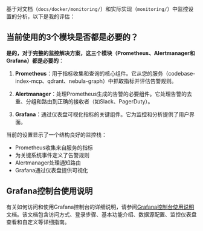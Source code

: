 基于对文档（`docs/docker/monitoring/`）和实际实现（`monitoring/`）中监控设置的分析，以下是我的评估：

## 当前使用的3个模块是否都是必要的？

**是的，对于完整的监控解决方案，这三个模块（Prometheus、Alertmanager和Grafana）都是必要的**：

1. **Prometheus**：用于指标收集和查询的核心组件。它从您的服务（codebase-index-mcp、qdrant、nebula-graph）中抓取指标并评估告警规则。

2. **Alertmanager**：处理Prometheus生成的告警的必要组件。它处理告警的去重、分组和路由到正确的接收者（如Slack、PagerDuty）。

3. **Grafana**：通过仪表盘可视化指标的关键组件。它为监控和分析提供了用户界面。

当前的设置显示了一个结构良好的监控栈：
- Prometheus收集来自服务的指标
- 为关键系统事件定义了告警规则
- Alertmanager处理通知路由
- Grafana通过仪表盘提供可视化

## Grafana控制台使用说明

有关如何访问和使用Grafana控制台的详细说明，请参阅[Grafana控制台使用说明](grafana-console-usage.md)文档。该文档包含访问方式、登录步骤、基本功能介绍、数据源配置、监控仪表盘查看和自定义等详细指南。
